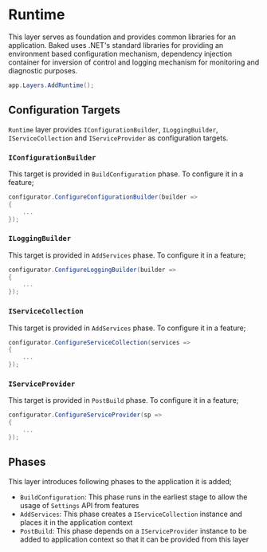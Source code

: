 # Runtime

This layer serves as foundation and provides common libraries for an 
application. Baked uses .NET's standard libraries for providing an environment 
based configuration mechanism, dependency injection container for inversion of 
control and logging mechanism for monitoring and diagnostic purposes.
 

```csharp
app.Layers.AddRuntime();
```

## Configuration Targets

`Runtime` layer provides `IConfigurationBuilder`, `ILoggingBuilder`, 
`IServiceCollection` and `IServiceProvider` as configuration targets.

### `IConfigurationBuilder`

This target is provided in `BuildConfiguration` phase. To configure it in a
feature;

```csharp
configurator.ConfigureConfigurationBuilder(builder =>
{
    ...
});
```

### `ILoggingBuilder`

This target is provided in `AddServices` phase. To configure it in a feature;

```csharp
configurator.ConfigureLoggingBuilder(builder =>
{
    ...
});
```

### `IServiceCollection`

This target is provided in `AddServices` phase. To configure it in a feature;

```csharp
configurator.ConfigureServiceCollection(services =>
{
    ...
});
```

### `IServiceProvider`

This target is provided in `PostBuild` phase. To configure it in a feature;

```csharp
configurator.ConfigureServiceProvider(sp =>
{
    ...
});
```

## Phases

This layer introduces following phases to the application it is added;

- `BuildConfiguration`: This phase runs in the earliest stage to allow the usage
  of `Settings` API from features
- `AddServices`: This phase creates a `IServiceCollection` instance and places
  it in the application context
- `PostBuild`: This phase depends on a `IServiceProvider` instance to be added
  to application context so that it can be provided from this layer
